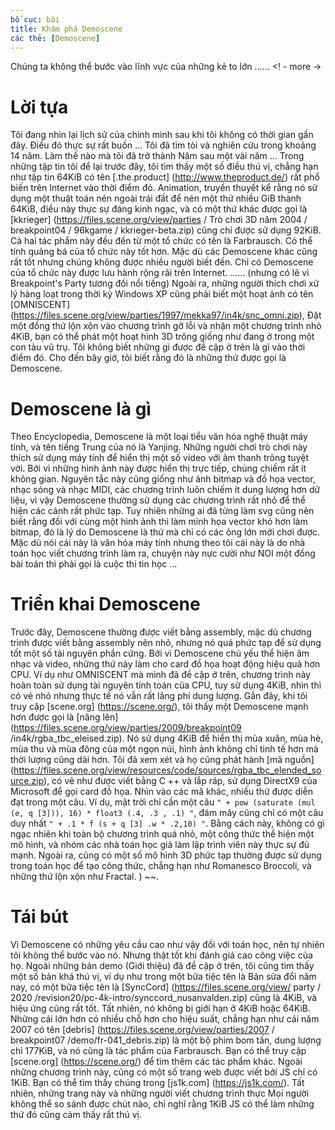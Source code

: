 ```yaml
---
bố cục: bài
title: Khám phá Demoscene
các thẻ: [Demoscene]
---
```

Chúng ta không thể bước vào lĩnh vực của những kẻ to lớn ...... <! - more ->

# Lời tựa
Tôi đang nhìn lại lịch sử của chính mình sau khi tôi không có thời gian gần đây. Điều đó thực sự rất buồn ... Tôi đã tìm tòi và nghiên cứu trong khoảng 14 năm. Làm thế nào mà tôi đã trở thành Năm sau một vài năm ...
Trong những tập tin tôi để lại trước đây, tôi tìm thấy một số điều thú vị, chẳng hạn như tập tin 64KiB có tên [.the.product] (http://www.theproduct.de/) rất phổ biến trên Internet vào thời điểm đó. Animation, truyền thuyết kể rằng nó sử dụng một thuật toán nén ngoài trái đất để nén một thứ nhiều GiB thành 64KiB, điều này thực sự đáng kinh ngạc, và có một thứ khác được gọi là [kkrieger] (https://files.scene.org/view/parties / Trò chơi 3D năm 2004 / breakpoint04 / 96kgame / kkrieger-beta.zip) cũng chỉ được sử dụng 92KiB.
Cả hai tác phẩm này đều đến từ một tổ chức có tên là Farbrausch. Có thể tính quảng bá của tổ chức này tốt hơn. Mặc dù các Demoscene khác cũng rất tốt nhưng chúng không được nhiều người biết đến. Chỉ có Demoscene của tổ chức này được lưu hành rộng rãi trên Internet. ...... (nhưng có lẽ vì Breakpoint's Party tương đối nổi tiếng)
Ngoài ra, những người thích chơi xử lý hàng loạt trong thời kỳ Windows XP cũng phải biết một hoạt ảnh có tên [OMNISCENT] (https://files.scene.org/view/parties/1997/mekka97/in4k/snc_omni.zip), Đặt một đống thứ lộn xộn vào chương trình gỡ lỗi và nhận một chương trình nhỏ 4KiB, bạn có thể phát một hoạt hình 3D trông giống như đang ở trong một con tàu vũ trụ.
Tôi không biết những gì được đề cập ở trên là gì vào thời điểm đó. Cho đến bây giờ, tôi biết rằng đó là những thứ được gọi là Demoscene.

# Demoscene là gì
Theo Encyclopedia, Demoscene là một loại tiểu văn hóa nghệ thuật máy tính, và tên tiếng Trung của nó là Yanjing. Những người chơi trò chơi này thích sử dụng máy tính để hiển thị một số video với âm thanh trông tuyệt vời. Bởi vì những hình ảnh này được hiển thị trực tiếp, chúng chiếm rất ít không gian.
Nguyên tắc này cũng giống như ảnh bitmap và đồ họa vector, nhạc sóng và nhạc MIDI, các chương trình luôn chiếm ít dung lượng hơn dữ liệu, vì vậy Demoscene thường sử dụng các chương trình rất nhỏ để thể hiện các cảnh rất phức tạp. Tuy nhiên những ai đã từng làm svg cũng nên biết rằng đối với cùng một hình ảnh thì làm minh họa vector khó hơn làm bitmap, đó là lý do Demoscene là thứ mà chỉ có các ông lớn mới chơi được.
Mặc dù nói cái này là văn hóa máy tính nhưng theo tôi cái này là do nhà toán học viết chương trình làm ra, chuyện này nực cười như NOI một đống bài toán thì phải gọi là cuộc thi tin học ...

# Triển khai Demoscene
Trước đây, Demoscene thường được viết bằng assembly, mặc dù chương trình được viết bằng assembly nên nhỏ, nhưng nó quá phức tạp để sử dụng tốt một số tài nguyên phần cứng.
Bởi vì Demoscene chủ yếu thể hiện âm nhạc và video, những thứ này làm cho card đồ họa hoạt động hiệu quả hơn CPU. Ví dụ như OMNISCENT mà mình đã đề cập ở trên, chương trình này hoàn toàn sử dụng tài nguyên tính toán của CPU, tuy sử dụng 4KiB, nhìn thì có vẻ nhỏ nhưng thực tế nó vẫn rất lãng phí dung lượng. Gần đây, khi tôi truy cập [scene.org] (https://scene.org/), tôi thấy một Demoscene mạnh hơn được gọi là [nâng lên] (https://files.scene.org/view/parties/2009/breakpoint09 /in4k/rgba_tbc_eleised.zip). Nó sử dụng 4KiB để hiển thị mùa xuân, mùa hè, mùa thu và mùa đông của một ngọn núi, hình ảnh không chỉ tinh tế hơn mà thời lượng cũng dài hơn.
Tôi đã xem xét và họ cũng phát hành [mã nguồn] (https://files.scene.org/view/resources/code/sources/rgba_tbc_elended_source.zip), có vẻ như được viết bằng C ++ và lắp ráp, sử dụng DirectX9 của Microsoft để gọi card đồ họa. Nhìn vào các mã khác, nhiều thứ được diễn đạt trong một câu. Ví dụ, mặt trời chỉ cần một câu `" + pow (saturate (mul (e, q [3])), 16) * float3 (.4, .3 , .1) "`, đám mây cũng chỉ có một câu duy nhất `" + .1 * f (s + q [3] .w * .2,10) "`. Bằng cách này, không có gì ngạc nhiên khi toàn bộ chương trình quá nhỏ, một công thức thể hiện một mô hình, và nhóm các nhà toán học giả làm lập trình viên này thực sự đủ mạnh.
Ngoài ra, cũng có một số mô hình 3D phức tạp thường được sử dụng trong toán học để tạo công thức, chẳng hạn như Romanesco Broccoli, và những thứ lộn xộn như Fractal. ) ~~.

# Tái bút
Vì Demoscene có những yêu cầu cao như vậy đối với toán học, nên tự nhiên tôi không thể bước vào nó. Nhưng thật tốt khi đánh giá cao công việc của họ.
Ngoài những bản demo (Giới thiệu) đã đề cập ở trên, tôi cũng tìm thấy một số bản khá thú vị, ví dụ như trong một bữa tiệc tên là Bản sửa đổi năm nay, có một bữa tiệc tên là [SyncCord] (https://files.scene.org/view/ party / 2020 /revision20/pc-4k-intro/synccord_nusanvalden.zip) cũng là 4KiB, và hiệu ứng cũng rất tốt.
Tất nhiên, nó không bị giới hạn ở 4KiB hoặc 64KiB. Những cái lớn hơn có nhiều chỗ hơn cho hiệu suất, chẳng hạn như cái năm 2007 có tên [debris] (https://files.scene.org/view/parties/2007 / breakpoint07 /demo/fr-041_debris.zip) là một bộ phim bom tấn, dung lượng chỉ 177KiB, và nó cũng là tác phẩm của Farbrausch.
Bạn có thể truy cập [scene.org] (https://scene.org/) để tìm thêm các tác phẩm khác.
Ngoài những chương trình này, cũng có một số trang web được viết bởi JS chỉ có 1KiB. Bạn có thể tìm thấy chúng trong [js1k.com] (https://js1k.com/). Tất nhiên, những trang này và những người viết chương trình thực Mọi người không thể so sánh được chút nào, chỉ nghĩ rằng 1KiB JS có thể làm những thứ đó cũng cảm thấy rất thú vị.
